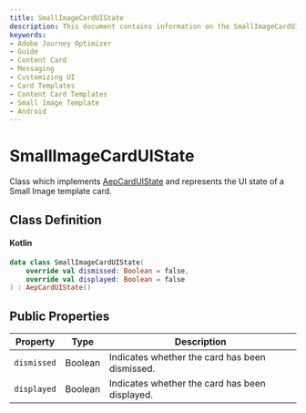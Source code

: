 ```yaml
---
title: SmallImageCardUIState
description: This document contains information on the SmallImageCardUIState.
keywords:
- Adobe Journey Optimizer
- Guide
- Content Card
- Messaging
- Customizing UI
- Card Templates
- Content Card Templates
- Small Image Template
- Android
---
```


# SmallImageCardUIState

Class which implements [AepCardUIState](./aepcarduistate.md) and represents the UI state of a Small Image template card.

## Class Definition

<CodeBlock slots="heading, code" repeat="1" languages="Kotlin" />

#### Kotlin

```kotlin
data class SmallImageCardUIState(
    override val dismissed: Boolean = false,
    override val displayed: Boolean = false
) : AepCardUIState()
```

## Public Properties

| Property    | Type    | Description                                    |
| ----------- | ------- | ---------------------------------------------- |
| `dismissed` | Boolean | Indicates whether the card has been dismissed. |
| `displayed` | Boolean | Indicates whether the card has been displayed. |
